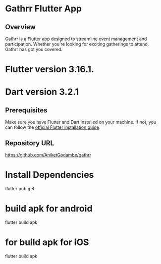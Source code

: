 # Gathrr Flutter App

## Overview
Gathrr is a Flutter app designed to streamline event management and participation. Whether you're looking for exciting gatherings to attend, Gathrr has got you covered. 

# Flutter version 3.16.1.
# Dart version 3.2.1


## Prerequisites
Make sure you have Flutter and Dart installed on your machine. If not, you can follow the [official Flutter installation guide](https://flutter.dev/docs/get-started/install).

## Repository URL
https://github.com/AniketGodambe/gathrr

# Install Dependencies
flutter pub get

# build apk for android 
flutter build apk

# for build apk for iOS 
flutter build apk


